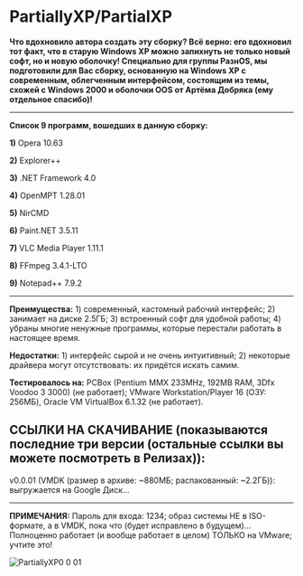 # PartiallyXP/PartialXP

**Что вдохновило автора создать эту сборку? Всё верно: его вдохновил тот факт, что в старую Windows XP можно запихнуть не только новый софт, но и новую оболочку!
Специально для группы РазнOS, мы подготовили для Вас сборку, основанную на Windows XP с современным, облегченным интерфейсом, состоящим из темы, схожей с Windows 2000 и оболочки OOS от Артёма Добряка (ему отдельное спасибо)!**

--------------------
**Список 9 программ, вошедших в данную сборку:**

**1)** Opera 10.63

**2)** Explorer++

**3)** .NET Framework 4.0

**4)** OpenMPT 1.28.01

**5)** NirCMD

**6)** Paint.NET 3.5.11

**7)** VLC Media Player 1.11.1

**8)** FFmpeg 3.4.1-LTO

**9)** Notepad++ 7.9.2

-------------------------
**Преимущества:** 1) современный, кастомный рабочий интерфейc; 2) занимает на диске 2.5ГБ; 3) встроенный софт для удобной работы; 4) убраны многие ненужные программы, которые перестали работать в настоящее время.

**Недостатки:** 1) интерфейс сырой и не очень интуитивный; 2) некоторые драйвера могут отсутствовать: их придётся искать самим.


**Тестировалось на:** PCBox (Pentium MMX 233MHz, 192MB RAM, 3Dfx Voodoo 3 3000) (не работает); VMware Workstation/Player 16 (ОЗУ: 256МБ), Oracle VM VirtualBox 6.1.32 (не работает).


**ССЫЛКИ НА СКАЧИВАНИЕ (показываются последние три версии (остальные ссылки вы можете посмотреть в Релизах)):** 
--------------------------------------
v0.0.01 (VMDK (размер в архиве: ~880МБ; распакованный: ~2.2ГБ)): выгружается на Google Диск...

--------------------------------------


**ПРИМЕЧАНИЯ:** Пароль для входа: 1234; образ системы НЕ в ISO-формате, а в VMDK, пока что (будет исправлено в будущем)... Полноценно работает (и вообще работает в целом) ТОЛЬКО на VMware; учтите это!


![PartiallyXP0 0 01](https://user-images.githubusercontent.com/74654571/171841659-9a5e0ba4-caf0-4e19-a435-241d059e5288.png)
